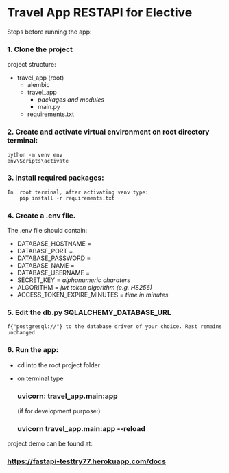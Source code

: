 # Travel App RESTAPI for Elective

Steps before running the app:

### 1. Clone the project  

project structure:
- travel_app (root)
    - alembic
    - travel_app
        - *packages and modules*
        - main.py
    - requirements.txt

### 2. Create and activate virtual environment on root directory terminal:

    python -m venv env
    env\Scripts\activate

### 3. Install required packages:  
    In  root terminal, after activating venv type:
        pip install -r requirements.txt

### 4. Create a .env file.  

The .env file should contain:

- DATABASE_HOSTNAME = 
- DATABASE_PORT = 
- DATABASE_PASSWORD = 
- DATABASE_NAME = 
- DATABASE_USERNAME = 
- SECRET_KEY = *alphanumeric charaters*
- ALGORITHM = *jwt token algorithm (e.g. HS256)*
- ACCESS_TOKEN_EXPIRE_MINUTES = *time in minutes*  

### 5. Edit the db.py **SQLALCHEMY_DATABASE_URL** 

    f{"postgresql://"} to the database driver of your choice. Rest remains unchanged

### 6. Run the app:

- cd into the root project folder
- on terminal type  
    ### **uvicorn: travel_app.main:app**  

    (if for development purpose:)
    
    ### **uvicorn travel_app.main:app --reload**
    
  
project demo can be found at:
### https://fastapi-testtry77.herokuapp.com/docs
